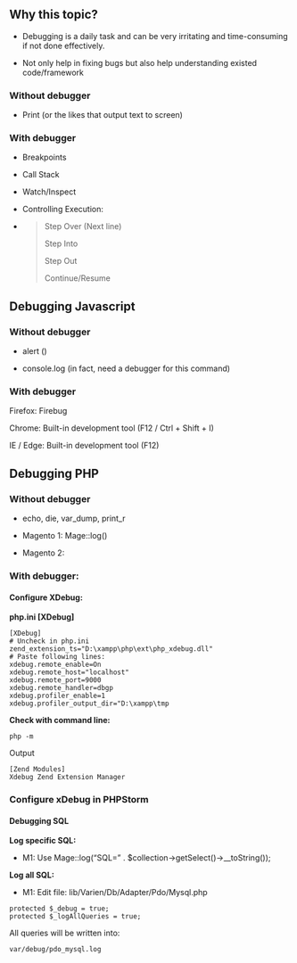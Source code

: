 ## Why this topic?

* Debugging is a daily task and can be very irritating and time-consuming if not done effectively.

* Not only help in fixing bugs but also help understanding existed code/framework

### Without debugger

* Print \(or the likes that output text to screen\)

### With debugger

* Breakpoints
* Call Stack

* Watch/Inspect

* Controlling Execution:

* > Step Over \(Next line\)
  >
  > Step Into
  >
  > Step Out
  >
  > Continue/Resume



## Debugging Javascript

### Without debugger

* alert \(\)

* console.log \(in fact, need a debugger for this command\)

### With debugger

Firefox: Firebug 

Chrome: Built-in development tool \(F12 / Ctrl + Shift + I\)

IE / Edge: Built-in development tool \(F12\)



## Debugging PHP

### Without debugger

* echo, die, var\_dump, print\_r

* Magento 1: Mage::log\(\)
* Magento 2: 



### With debugger:

#### Configure XDebug:

**php.ini \[XDebug\]**

```
[XDebug]
# Uncheck in php.ini
zend_extension_ts="D:\xampp\php\ext\php_xdebug.dll"
# Paste following lines:
xdebug.remote_enable=On
xdebug.remote_host="localhost"
xdebug.remote_port=9000
xdebug.remote_handler=dbgp
xdebug.profiler_enable=1
xdebug.profiler_output_dir="D:\xampp\tmp
```

**Check with command line:**

`php -m `

Output

```
[Zend Modules]
Xdebug Zend Extension Manager
```



### Configure xDebug in PHPStorm

#### Debugging SQL

**Log specific SQL:**

* M1: Use Mage::log\(“SQL=” . $collection-&gt;getSelect\(\)-&gt;\_\_toString\(\)\);

**Log all SQL:**

* M1: Edit file: lib/Varien/Db/Adapter/Pdo/Mysql.php



```
protected $_debug = true;
protected $_logAllQueries = true;
```

All queries will be written into:

`var/debug/pdo_mysql.log`

